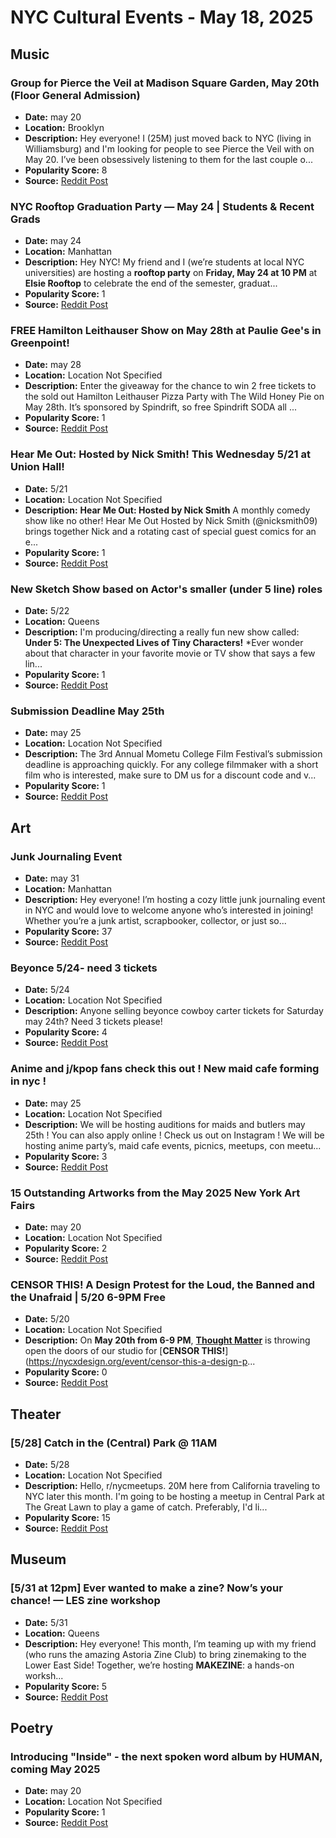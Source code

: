 # NYC Cultural Events - May 18, 2025

## Music

### Group for Pierce the Veil at Madison Square Garden, May 20th (Floor General Admission)
- **Date:** may 20
- **Location:** Brooklyn
- **Description:** Hey everyone! I (25M) just moved back to NYC (living in Williamsburg) and I'm looking for people to see Pierce the Veil with on May 20. I’ve been obsessively listening to them for the last couple o...
- **Popularity Score:** 8
- **Source:** [Reddit Post](https://reddit.com/r/nycmeetups/comments/1kmiffs/group_for_pierce_the_veil_at_madison_square/)

### NYC Rooftop Graduation Party — May 24 | Students & Recent Grads
- **Date:** may 24
- **Location:** Manhattan
- **Description:** Hey NYC! My friend and I (we’re students at local NYC universities) are hosting a **rooftop party** on **Friday, May 24 at 10 PM** at **Elsie Rooftop** to celebrate the end of the semester, graduat...
- **Popularity Score:** 1
- **Source:** [Reddit Post](https://reddit.com/r/nycevents/comments/1km0a9e/nyc_rooftop_graduation_party_may_24_students/)

### FREE Hamilton Leithauser Show on May 28th at Paulie Gee's in Greenpoint!
- **Date:** may 28
- **Location:** Location Not Specified
- **Description:** Enter the giveaway for the chance to win 2 free tickets to the sold out Hamilton Leithauser Pizza Party with The Wild Honey Pie on May 28th. It’s sponsored by Spindrift, so free Spindrift SODA all ...
- **Popularity Score:** 1
- **Source:** [Reddit Post](https://reddit.com/r/nycevents/comments/1kkyn4r/free_hamilton_leithauser_show_on_may_28th_at/)

### Hear Me Out: Hosted by Nick Smith! This Wednesday 5/21 at Union Hall!
- **Date:** 5/21
- **Location:** Location Not Specified
- **Description:** **Hear Me Out: Hosted by Nick Smith**  A monthly comedy show like no other! Hear Me Out Hosted by Nick Smith (@nicksmith09) brings together Nick and a rotating cast of special guest comics for an e...
- **Popularity Score:** 1
- **Source:** [Reddit Post](https://reddit.com/r/nycComedy/comments/1kpo83a/hear_me_out_hosted_by_nick_smith_this_wednesday/)

### New Sketch Show based on Actor's smaller (under 5 line) roles
- **Date:** 5/22
- **Location:** Queens
- **Description:** I'm producing/directing a really fun new show called:  **Under 5: The Unexpected Lives of Tiny Characters!**  *Ever wonder about that character in your favorite movie or TV show that says a few lin...
- **Popularity Score:** 1
- **Source:** [Reddit Post](https://reddit.com/r/nycComedy/comments/1ko5krg/new_sketch_show_based_on_actors_smaller_under_5/)

### Submission Deadline May 25th
- **Date:** may 25
- **Location:** Location Not Specified
- **Description:** The 3rd Annual Mometu College Film Festival’s submission deadline is approaching quickly. For any college filmmaker with a short film who is interested, make sure to DM us for a discount code and v...
- **Popularity Score:** 1
- **Source:** [Reddit Post](https://reddit.com/r/indiefilm/comments/1kn09zi/submission_deadline_may_25th/)

## Art

### Junk Journaling Event
- **Date:** may 31
- **Location:** Manhattan
- **Description:** Hey everyone!  I’m hosting a cozy little junk journaling event in NYC and would love to welcome anyone who’s interested in joining!  Whether you’re a junk artist, scrapbooker, collector, or just so...
- **Popularity Score:** 37
- **Source:** [Reddit Post](https://reddit.com/r/nycmeetups/comments/1kamzlm/junk_journaling_event/)

### Beyonce 5/24- need 3 tickets
- **Date:** 5/24
- **Location:** Location Not Specified
- **Description:** Anyone selling beyonce cowboy carter tickets for Saturday may 24th? Need 3 tickets please!
- **Popularity Score:** 4
- **Source:** [Reddit Post](https://reddit.com/r/NYCConcerts/comments/1km2ehq/beyonce_524_need_3_tickets/)

### Anime and j/kpop fans check this out ! New maid cafe forming in nyc !
- **Date:** may 25
- **Location:** Location Not Specified
- **Description:** We will be hosting auditions for maids and butlers may 25th ! You can also apply online ! Check us out on Instagram ! We will be hosting anime party’s, maid cafe events, picnics, meetups, con meetu...
- **Popularity Score:** 3
- **Source:** [Reddit Post](https://reddit.com/r/nycevents/comments/1khvk2h/anime_and_jkpop_fans_check_this_out_new_maid_cafe/)

### 15 Outstanding Artworks from the May 2025 New York Art Fairs
- **Date:** may 20
- **Location:** Location Not Specified
- **Popularity Score:** 2
- **Source:** [Reddit Post](https://reddit.com/r/nycART/comments/1kkccz8/15_outstanding_artworks_from_the_may_2025_new/)

### CENSOR THIS! A Design Protest for the Loud, the Banned and the Unafraid | 5/20 6-9PM Free
- **Date:** 5/20
- **Location:** Location Not Specified
- **Description:** On **May 20th from 6-9 PM**, [**Thought Matter**](https://www.thoughtmatter.com/) is throwing open the doors of our studio for [**CENSOR THIS!**](https://nycxdesign.org/event/censor-this-a-design-p...
- **Popularity Score:** 0
- **Source:** [Reddit Post](https://reddit.com/r/nycevents/comments/1khyjs8/censor_this_a_design_protest_for_the_loud_the/)

## Theater

### [5/28] Catch in the (Central) Park @ 11AM
- **Date:** 5/28
- **Location:** Location Not Specified
- **Description:** Hello, r/nycmeetups.       20M here from California traveling to NYC later this month. I'm going to be hosting a meetup in Central Park at The Great Lawn to play a game of catch. Preferably, I'd li...
- **Popularity Score:** 15
- **Source:** [Reddit Post](https://reddit.com/r/nycmeetups/comments/1ke7h1h/528_catch_in_the_central_park_11am/)

## Museum

### [5/31 at 12pm] Ever wanted to make a zine? Now’s your chance! — LES zine workshop
- **Date:** 5/31
- **Location:** Queens
- **Description:** Hey everyone! This month, I’m teaming up with my friend (who runs the amazing Astoria Zine Club) to bring zinemaking to the Lower East Side!  Together, we’re hosting **MAKEZINE**: a hands-on worksh...
- **Popularity Score:** 5
- **Source:** [Reddit Post](https://reddit.com/r/nycmeetups/comments/1kmi6x6/531_at_12pm_ever_wanted_to_make_a_zine_nows_your/)

## Poetry

### Introducing "Inside" - the next spoken word album by HUMAN, coming May 2025
- **Date:** may 20
- **Location:** Location Not Specified
- **Popularity Score:** 1
- **Source:** [Reddit Post](https://reddit.com/r/PoetrySlam/comments/1k4fkja/introducing_inside_the_next_spoken_word_album_by/)

